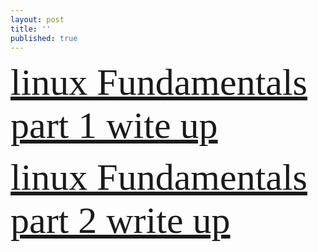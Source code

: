 ```yaml
---
layout: post
title: ''
published: true
---
```

  <span style="font-family:Papyrus; color:red; font-size:60px;">   [linux Fundamentals part 1 wite up](linux) </span> </br>



  
 <span style="font-family:Papyrus; color:red; font-size:60px;">   [linux Fundamentals part 2 write up](linux2) </span>
